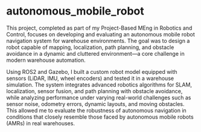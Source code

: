 # autonomous_mobile_robot
This project, completed as part of my Project-Based MEng in Robotics and Control, focuses on developing and evaluating an autonomous mobile robot navigation system for warehouse environments. The goal was to design a robot capable of mapping, localization, path planning, and obstacle avoidance in a dynamic and cluttered environment—a core challenge in modern warehouse automation.

Using ROS2 and Gazebo, I built a custom robot model equipped with sensors (LiDAR, IMU, wheel encoders) and tested it in a warehouse simulation. The system integrates advanced robotics algorithms for SLAM, localization, sensor fusion, and path planning with obstacle avoidance, while analyzing performance under varying real-world challenges such as sensor noise, odometry errors, dynamic layouts, and moving obstacles. This allowed me to evaluate the robustness of autonomous navigation in conditions that closely resemble those faced by autonomous mobile robots (AMRs) in real warehouses.


